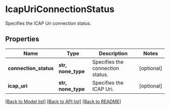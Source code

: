 # IcapUriConnectionStatus

Specifies the ICAP Uri connection status.

## Properties
Name | Type | Description | Notes
------------ | ------------- | ------------- | -------------
**connection_status** | **str, none_type** | Specifies the connection status. | [optional] 
**icap_uri** | **str, none_type** | Specifies the ICAP Uri. | [optional] 

[[Back to Model list]](../README.md#documentation-for-models) [[Back to API list]](../README.md#documentation-for-api-endpoints) [[Back to README]](../README.md)


